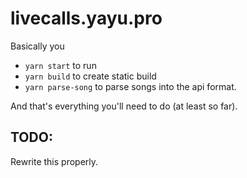 # livecalls.yayu.pro

Basically you
  - `yarn start` to run
  - `yarn build` to create static build
  - `yarn parse-song` to parse songs into the api format.

And that's everything you'll need to do (at least so far).


## TODO:
Rewrite this properly.
